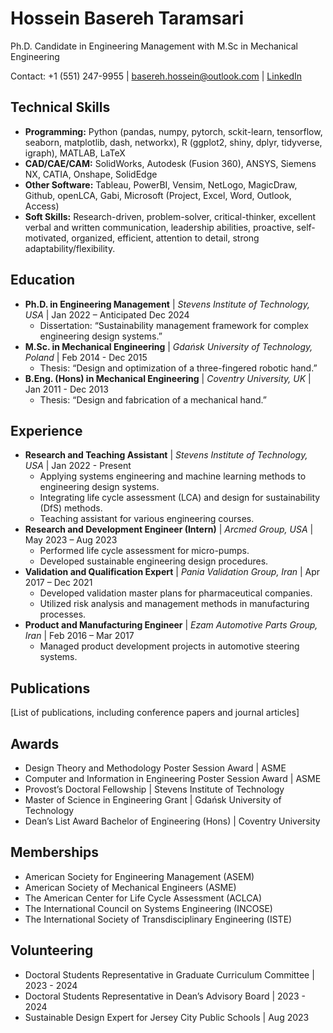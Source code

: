# Hossein Basereh Taramsari

Ph.D. Candidate in Engineering Management with M.Sc in Mechanical Engineering

Contact: +1 (551) 247-9955 | basereh.hossein@outlook.com | [LinkedIn](https://www.linkedin.com/in/hossein-basereh)

## Technical Skills
- **Programming:** Python (pandas, numpy, pytorch, sckit-learn, tensorflow, seaborn, matplotlib, dash, networkx), R (ggplot2, shiny, dplyr, tidyverse, igraph), MATLAB, LaTeX
- **CAD/CAE/CAM:** SolidWorks, Autodesk (Fusion 360), ANSYS, Siemens NX, CATIA, Onshape, SolidEdge
- **Other Software:** Tableau, PowerBI, Vensim, NetLogo, MagicDraw, Github, openLCA, Gabi, Microsoft (Project, Excel, Word, Outlook, Access)
- **Soft Skills:** Research-driven, problem-solver, critical-thinker, excellent verbal and written communication, leadership abilities, proactive, self-motivated, organized, efficient, attention to detail, strong adaptability/flexibility.

## Education
- **Ph.D. in Engineering Management** | _Stevens Institute of Technology, USA_ | Jan 2022 – Anticipated Dec 2024
  - Dissertation: “Sustainability management framework for complex engineering design systems.”
- **M.Sc. in Mechanical Engineering** | _Gdańsk University of Technology, Poland_ | Feb 2014 - Dec 2015
  - Thesis: “Design and optimization of a three-fingered robotic hand.”
- **B.Eng. (Hons) in Mechanical Engineering** | _Coventry University, UK_ | Jan 2011 - Dec 2013
  - Thesis: “Design and fabrication of a mechanical hand.”

## Experience
- **Research and Teaching Assistant** | _Stevens Institute of Technology, USA_ | Jan 2022 - Present
  - Applying systems engineering and machine learning methods to engineering design systems.
  - Integrating life cycle assessment (LCA) and design for sustainability (DfS) methods.
  - Teaching assistant for various engineering courses.
- **Research and Development Engineer (Intern)** | _Arcmed Group, USA_ | May 2023 – Aug 2023
  - Performed life cycle assessment for micro-pumps.
  - Developed sustainable engineering design procedures.
- **Validation and Qualification Expert** | _Pania Validation Group, Iran_ | Apr 2017 – Dec 2021
  - Developed validation master plans for pharmaceutical companies.
  - Utilized risk analysis and management methods in manufacturing processes.
- **Product and Manufacturing Engineer** | _Ezam Automotive Parts Group, Iran_ | Feb 2016 – Mar 2017
  - Managed product development projects in automotive steering systems.

## Publications
[List of publications, including conference papers and journal articles]

## Awards
- Design Theory and Methodology Poster Session Award | ASME
- Computer and Information in Engineering Poster Session Award | ASME
- Provost’s Doctoral Fellowship | Stevens Institute of Technology
- Master of Science in Engineering Grant | Gdańsk University of Technology
- Dean’s List Award Bachelor of Engineering (Hons) | Coventry University

## Memberships
- American Society for Engineering Management (ASEM)
- American Society of Mechanical Engineers (ASME)
- The American Center for Life Cycle Assessment (ACLCA)
- The International Council on Systems Engineering (INCOSE)
- The International Society of Transdisciplinary Engineering (ISTE)

## Volunteering
- Doctoral Students Representative in Graduate Curriculum Committee | 2023 - 2024
- Doctoral Students Representative in Dean’s Advisory Board | 2023 - 2024
- Sustainable Design Expert for Jersey City Public Schools | Aug 2023

